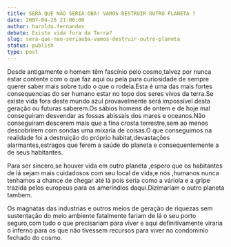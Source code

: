```yaml
---
title: SERÁ QUE NÃO SERIA:OBA! VAMOS DESTRUIR OUTRO PLANETA ?
date: 2007-04-25 21:00:00
author: haroldo.fernandes
debate: Existe vida fora da Terra?
slug: sera-que-nao-seriaoba-vamos-destruir-outro-planeta
status: publish 
type: post
---
```


Desde antigamente o homem têm fascínio pelo cosmo,talvez por nunca estar contente com o que faz aqui ou pela pura curiosidade de sempre querer saber mais sobre tudo o que o rodeia.Esta é uma das mais fortes consequencias do ser humano estar no topo dos seres vivos da terra.Se existe vida fora deste mundo azul provavelmente será impossível desta geração ou futuras saberem.Os sábios homens de ontem e de hoje mal conseguiram desvendar as fossas abissais dos mares e oceanos.Não conseguiram descerem mais que a fina crosta terrestre,sem ao menos descobrirem com sondas uma mixaria de coisas.O que conseguimos na realidade foi a destruição do próprio habitat,devastações alarmantes,estragos que ferem a saúde do planeta e consequentemente a de seus habitantes.  

Para ser sincero,se houver vida em outro planeta ,espero que os habitantes de lá sejam mais cuidadosos com seu local de vida,e nós ,humanos nunca tenhamos a chance de chegar até lá pois seria como a váriola e a gripe trazida pelos europeus para os ameríndios daqui.Dizimariam o outro planeta tambem.  

Os magnatas das industrias e outros meios de geração de riquezas sem sustentação do meio ambiente fatalmente fariam de lá o seu porto seguro,com tudo o que precisariam para viver e aqui definitivamente viraria o inferno para os que não tivessem recursos para viver no condominio fechado do cosmo.
